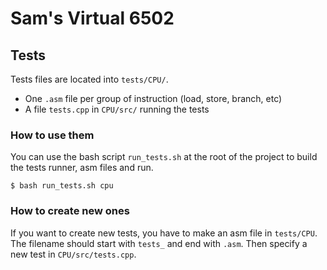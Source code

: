 # Sam's Virtual 6502

## Tests

Tests files are located into `tests/CPU/`.

- One `.asm` file per group of instruction (load, store, branch, etc)
- A file `tests.cpp` in `CPU/src/` running the tests

### How to use them

You can use the bash script `run_tests.sh` at the root of the project to build the tests runner, asm files and run.

```
$ bash run_tests.sh cpu
```

### How to create new ones

If you want to create new tests, you have to make an asm file in `tests/CPU`. The filename should start with `tests_` and end with `.asm`. Then specify a new test in `CPU/src/tests.cpp`.

